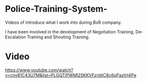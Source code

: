# Police-Training-System-
Videos of introduce what I work into during BxR company.

I have been involved in the development of Negotiation Training, De-Escalation Training  and Shooting Training.


# Video
https://www.youtube.com/watch?v=cnv81C43U7M&list=PLGQTiPWMl2SKKVFzrldjC8c6oPaztH4Pe
